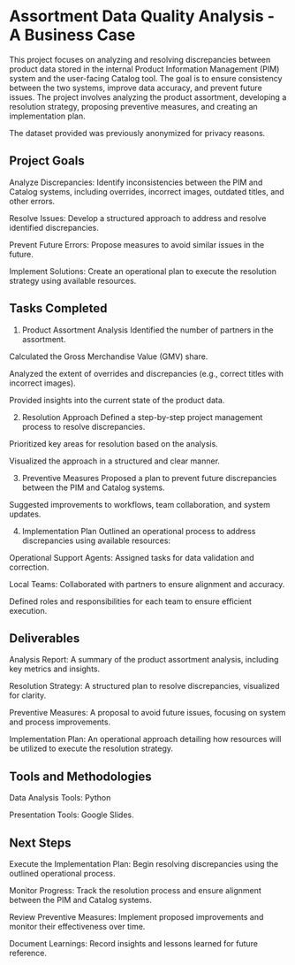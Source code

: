 # Assortment Data Quality Analysis - A Business Case

This project focuses on analyzing and resolving discrepancies between product data stored in the internal Product Information Management (PIM) system and the user-facing Catalog tool. The goal is to ensure consistency between the two systems, improve data accuracy, and prevent future issues. The project involves analyzing the product assortment, developing a resolution strategy, proposing preventive measures, and creating an implementation plan.

The dataset provided was previously anonymized for privacy reasons.

## Project Goals
Analyze Discrepancies: Identify inconsistencies between the PIM and Catalog systems, including overrides, incorrect images, outdated titles, and other errors.

Resolve Issues: Develop a structured approach to address and resolve identified discrepancies.

Prevent Future Errors: Propose measures to avoid similar issues in the future.

Implement Solutions: Create an operational plan to execute the resolution strategy using available resources.

## Tasks Completed
1. Product Assortment Analysis
Identified the number of partners in the assortment.

Calculated the Gross Merchandise Value (GMV) share.

Analyzed the extent of overrides and discrepancies (e.g., correct titles with incorrect images).

Provided insights into the current state of the product data.

2. Resolution Approach
Defined a step-by-step project management process to resolve discrepancies.

Prioritized key areas for resolution based on the analysis.

Visualized the approach in a structured and clear manner.

3. Preventive Measures
Proposed a plan to prevent future discrepancies between the PIM and Catalog systems.

Suggested improvements to workflows, team collaboration, and system updates.

4. Implementation Plan
Outlined an operational process to address discrepancies using available resources:

Operational Support Agents: Assigned tasks for data validation and correction.

Local Teams: Collaborated with partners to ensure alignment and accuracy.

Defined roles and responsibilities for each team to ensure efficient execution.

## Deliverables
Analysis Report: A summary of the product assortment analysis, including key metrics and insights.

Resolution Strategy: A structured plan to resolve discrepancies, visualized for clarity.

Preventive Measures: A proposal to avoid future issues, focusing on system and process improvements.

Implementation Plan: An operational approach detailing how resources will be utilized to execute the resolution strategy.

## Tools and Methodologies
Data Analysis Tools: Python

Presentation Tools: Google Slides.

## Next Steps
Execute the Implementation Plan: Begin resolving discrepancies using the outlined operational process.

Monitor Progress: Track the resolution process and ensure alignment between the PIM and Catalog systems.

Review Preventive Measures: Implement proposed improvements and monitor their effectiveness over time.

Document Learnings: Record insights and lessons learned for future reference.

